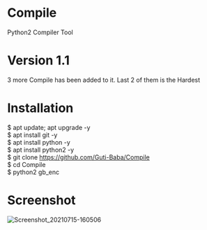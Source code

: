 # Compile
Python2 Compiler Tool

# Version 1.1
3 more Compile has been added to it. Last 2 of them is the Hardest

# Installation 
$ apt update; apt upgrade -y <br>
$ apt install git -y <br>
$ apt install python -y <br>
$ apt install python2 -y <br>
$ git clone https://github.com/Guti-Baba/Compile <br>
$ cd Compile <br>
$ python2 gb_enc <br>

# Screenshot
![Screenshot_20210715-160506](https://user-images.githubusercontent.com/79633162/125780068-a12687f4-401d-4f41-8f43-c3270706d5cf.png)

